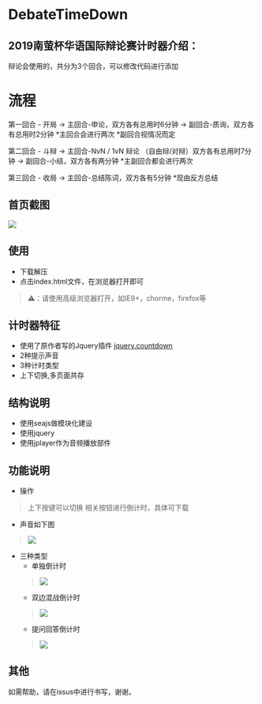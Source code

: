 DebateTimeDown
==============

2019南萤杯华语国际辩论赛计时器介绍：
--------------
辩论会使用的，共分为3个回合，可以修改代码进行添加
# 	流程

第一回合 - 开局
-> 主回合-申论，双方各有总用时6分钟
-> 副回合-质询，双方各有总用时2分钟
*主回合会进行两次
*副回合视情况而定

第二回合 - 斗辩
-> 主回合-NvN / 1vN 辩论 （自由辩/对辩）双方各有总用时7分钟
-> 副回合-小结，双方各有两分钟
*主副回合都会进行两次

第三回合 - 收局
-> 主回合-总结陈词，双方各有5分钟
*现由反方总结

首页截图
--------
![](https://github.com/icindy/DebateTimeDown/blob/master/screenshot/index.png)

使用
----------
*	下载解压
*	点击index.html文件，在浏览器打开即可
>	⚠：请使用高级浏览器打开，如IE9+，chorme，firefox等

计时器特征
---------------
*	使用了原作者写的Jquery插件 [jquery.countdown](https://github.com/icindy/jquery.countdown)
*	2种提示声音
*	3种计时类型
*	上下切换,多页面共存

结构说明
--------------
*	使用seajs做模块化建设
*	使用jquery
*	使用jplayer作为音频播放部件

功能说明
--------------
*	操作
>	上下按键可以切换
>	相关按钮进行倒计时，具体可下载
*	声音如下图
>	![](https://github.com/icindy/DebateTimeDown/blob/master/screenshot/voice.png)
*	三种类型
	*	单独倒计时
	>	![](https://github.com/icindy/DebateTimeDown/blob/master/screenshot/sigle.png)
	*	双边混战倒计时
	>	![](https://github.com/icindy/DebateTimeDown/blob/master/screenshot/dou.png)
	*	提问回答倒计时
	>	![](https://github.com/icindy/DebateTimeDown/blob/master/screenshot/tra.png)

其他
-----------
如需帮助，请在issus中进行书写，谢谢。




